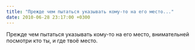 ```yaml
---
title: "Прежде чем пытаться указывать кому-то на его место..."
date: 2010-06-28 23:17:00 +0300
---
```


Прежде чем пытаться указывать кому-то на его место, внимательней посмотри кто ты, и где твоё место.

